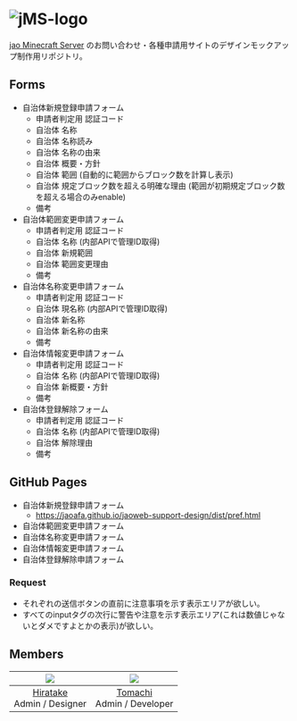 # ![jMS-logo](https://user-images.githubusercontent.com/23224932/42416047-36adc45a-829f-11e8-9d05-46d566c437e8.png)

[jao Minecraft Server](https://jaoafa.com) のお問い合わせ・各種申請用サイトのデザインモックアップ制作用リポジトリ。

## Forms

- 自治体新規登録申請フォーム
  - 申請者判定用 認証コード
  - 自治体 名称
  - 自治体 名称読み
  - 自治体 名称の由来
  - 自治体 概要・方針
  - 自治体 範囲 (自動的に範囲からブロック数を計算し表示)
  - 自治体 規定ブロック数を超える明確な理由 (範囲が初期規定ブロック数を超える場合のみenable)
  - 備考
- 自治体範囲変更申請フォーム
  - 申請者判定用 認証コード
  - 自治体 名称 (内部APIで管理ID取得)
  - 自治体 新規範囲
  - 自治体 範囲変更理由
  - 備考
- 自治体名称変更申請フォーム
  - 申請者判定用 認証コード
  - 自治体 現名称 (内部APIで管理ID取得)
  - 自治体 新名称
  - 自治体 新名称の由来
  - 備考
- 自治体情報変更申請フォーム
  - 申請者判定用 認証コード
  - 自治体 名称 (内部APIで管理ID取得)
  - 自治体 新概要・方針
  - 備考
- 自治体登録解除フォーム
  - 申請者判定用 認証コード
  - 自治体 名称 (内部APIで管理ID取得)
  - 自治体 解除理由
  - 備考

## GitHub Pages

- 自治体新規登録申請フォーム
  - https://jaoafa.github.io/jaoweb-support-design/dist/pref.html
- 自治体範囲変更申請フォーム
- 自治体名称変更申請フォーム
- 自治体情報変更申請フォーム
- 自治体登録解除申請フォーム


### Request

- それぞれの送信ボタンの直前に注意事項を示す表示エリアが欲しい。
- すべてのinputタグの次行に警告や注意を示す表示エリア(これは数値じゃないとダメですよとかの表示)が欲しい。

## Members

|![](https://avatars0.githubusercontent.com/u/23224932?s=80&v=4)|![](https://avatars2.githubusercontent.com/u/8929706?s=80&v=4)|
|:--:|:--:|
|[Hiratake](https://github.com/Hiratake)<br />Admin / Designer|[Tomachi](https://github.com/book000)<br />Admin / Developer|
